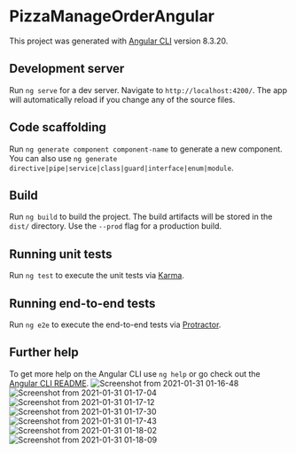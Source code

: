# PizzaManageOrderAngular

This project was generated with [Angular CLI](https://github.com/angular/angular-cli) version 8.3.20.

## Development server

Run `ng serve` for a dev server. Navigate to `http://localhost:4200/`. The app will automatically reload if you change any of the source files.

## Code scaffolding

Run `ng generate component component-name` to generate a new component. You can also use `ng generate directive|pipe|service|class|guard|interface|enum|module`.

## Build

Run `ng build` to build the project. The build artifacts will be stored in the `dist/` directory. Use the `--prod` flag for a production build.

## Running unit tests

Run `ng test` to execute the unit tests via [Karma](https://karma-runner.github.io).

## Running end-to-end tests

Run `ng e2e` to execute the end-to-end tests via [Protractor](http://www.protractortest.org/).

## Further help

To get more help on the Angular CLI use `ng help` or go check out the [Angular CLI README](https://github.com/angular/angular-cli/blob/master/README.md).
![Screenshot from 2021-01-31 01-16-48](https://user-images.githubusercontent.com/44340039/106366826-7b36cb00-6364-11eb-985e-fcec45d80018.png)
![Screenshot from 2021-01-31 01-17-04](https://user-images.githubusercontent.com/44340039/106366829-7e31bb80-6364-11eb-9676-636b98f5ce80.png)
![Screenshot from 2021-01-31 01-17-12](https://user-images.githubusercontent.com/44340039/106366834-812cac00-6364-11eb-85e6-a69b7f9fb1b1.png)
![Screenshot from 2021-01-31 01-17-30](https://user-images.githubusercontent.com/44340039/106366836-84279c80-6364-11eb-82f4-71176483aee1.png)
![Screenshot from 2021-01-31 01-17-43](https://user-images.githubusercontent.com/44340039/106366837-8689f680-6364-11eb-86e6-b27ceaa7b5c2.png)
![Screenshot from 2021-01-31 01-18-02](https://user-images.githubusercontent.com/44340039/106366840-8984e700-6364-11eb-82b6-ea2c84fd3d1e.png)
![Screenshot from 2021-01-31 01-18-09](https://user-images.githubusercontent.com/44340039/106366842-8d186e00-6364-11eb-8cfd-2cfc6dd53f7f.png)

